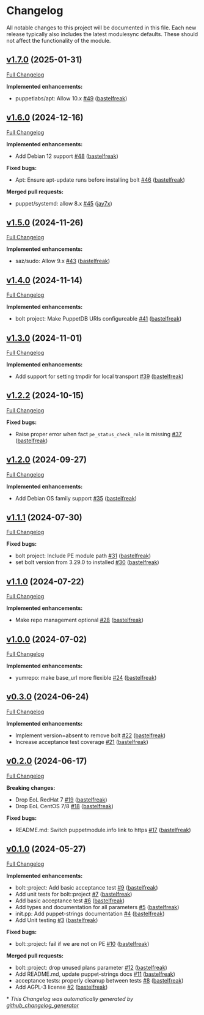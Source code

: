 # Changelog

All notable changes to this project will be documented in this file.
Each new release typically also includes the latest modulesync defaults.
These should not affect the functionality of the module.

## [v1.7.0](https://github.com/voxpupuli/puppet-bolt/tree/v1.7.0) (2025-01-31)

[Full Changelog](https://github.com/voxpupuli/puppet-bolt/compare/v1.6.0...v1.7.0)

**Implemented enhancements:**

- puppetlabs/apt: Allow 10.x [\#49](https://github.com/voxpupuli/puppet-bolt/pull/49) ([bastelfreak](https://github.com/bastelfreak))

## [v1.6.0](https://github.com/voxpupuli/puppet-bolt/tree/v1.6.0) (2024-12-16)

[Full Changelog](https://github.com/voxpupuli/puppet-bolt/compare/v1.5.0...v1.6.0)

**Implemented enhancements:**

- Add Debian 12 support [\#48](https://github.com/voxpupuli/puppet-bolt/pull/48) ([bastelfreak](https://github.com/bastelfreak))

**Fixed bugs:**

- Apt: Ensure apt-update runs before installing bolt [\#46](https://github.com/voxpupuli/puppet-bolt/pull/46) ([bastelfreak](https://github.com/bastelfreak))

**Merged pull requests:**

- puppet/systemd: allow 8.x [\#45](https://github.com/voxpupuli/puppet-bolt/pull/45) ([jay7x](https://github.com/jay7x))

## [v1.5.0](https://github.com/voxpupuli/puppet-bolt/tree/v1.5.0) (2024-11-26)

[Full Changelog](https://github.com/voxpupuli/puppet-bolt/compare/v1.4.0...v1.5.0)

**Implemented enhancements:**

- saz/sudo: Allow 9.x [\#43](https://github.com/voxpupuli/puppet-bolt/pull/43) ([bastelfreak](https://github.com/bastelfreak))

## [v1.4.0](https://github.com/voxpupuli/puppet-bolt/tree/v1.4.0) (2024-11-14)

[Full Changelog](https://github.com/voxpupuli/puppet-bolt/compare/v1.3.0...v1.4.0)

**Implemented enhancements:**

- bolt project: Make PuppetDB URIs configureable [\#41](https://github.com/voxpupuli/puppet-bolt/pull/41) ([bastelfreak](https://github.com/bastelfreak))

## [v1.3.0](https://github.com/voxpupuli/puppet-bolt/tree/v1.3.0) (2024-11-01)

[Full Changelog](https://github.com/voxpupuli/puppet-bolt/compare/v1.2.2...v1.3.0)

**Implemented enhancements:**

- Add support for setting tmpdir for local transport [\#39](https://github.com/voxpupuli/puppet-bolt/pull/39) ([bastelfreak](https://github.com/bastelfreak))

## [v1.2.2](https://github.com/voxpupuli/puppet-bolt/tree/v1.2.2) (2024-10-15)

[Full Changelog](https://github.com/voxpupuli/puppet-bolt/compare/v1.2.0...v1.2.2)

**Fixed bugs:**

- Raise proper error when fact `pe_status_check_role` is missing [\#37](https://github.com/voxpupuli/puppet-bolt/pull/37) ([bastelfreak](https://github.com/bastelfreak))

## [v1.2.0](https://github.com/voxpupuli/puppet-bolt/tree/v1.2.0) (2024-09-27)

[Full Changelog](https://github.com/voxpupuli/puppet-bolt/compare/v1.1.1...v1.2.0)

**Implemented enhancements:**

- Add Debian OS family support [\#35](https://github.com/voxpupuli/puppet-bolt/pull/35) ([bastelfreak](https://github.com/bastelfreak))

## [v1.1.1](https://github.com/voxpupuli/puppet-bolt/tree/v1.1.1) (2024-07-30)

[Full Changelog](https://github.com/voxpupuli/puppet-bolt/compare/v1.1.0...v1.1.1)

**Fixed bugs:**

- bolt project: Include PE module path [\#31](https://github.com/voxpupuli/puppet-bolt/pull/31) ([bastelfreak](https://github.com/bastelfreak))
- set bolt version from 3.29.0 to installed [\#30](https://github.com/voxpupuli/puppet-bolt/pull/30) ([bastelfreak](https://github.com/bastelfreak))

## [v1.1.0](https://github.com/voxpupuli/puppet-bolt/tree/v1.1.0) (2024-07-22)

[Full Changelog](https://github.com/voxpupuli/puppet-bolt/compare/v1.0.0...v1.1.0)

**Implemented enhancements:**

- Make repo management optional [\#28](https://github.com/voxpupuli/puppet-bolt/pull/28) ([bastelfreak](https://github.com/bastelfreak))

## [v1.0.0](https://github.com/voxpupuli/puppet-bolt/tree/v1.0.0) (2024-07-02)

[Full Changelog](https://github.com/voxpupuli/puppet-bolt/compare/v0.3.0...v1.0.0)

**Implemented enhancements:**

- yumrepo: make base\_url more flexible [\#24](https://github.com/voxpupuli/puppet-bolt/pull/24) ([bastelfreak](https://github.com/bastelfreak))

## [v0.3.0](https://github.com/voxpupuli/puppet-bolt/tree/v0.3.0) (2024-06-24)

[Full Changelog](https://github.com/voxpupuli/puppet-bolt/compare/v0.2.0...v0.3.0)

**Implemented enhancements:**

- Implement version=absent to remove bolt [\#22](https://github.com/voxpupuli/puppet-bolt/pull/22) ([bastelfreak](https://github.com/bastelfreak))
- Increase acceptance test coverage [\#21](https://github.com/voxpupuli/puppet-bolt/pull/21) ([bastelfreak](https://github.com/bastelfreak))

## [v0.2.0](https://github.com/voxpupuli/puppet-bolt/tree/v0.2.0) (2024-06-17)

[Full Changelog](https://github.com/voxpupuli/puppet-bolt/compare/v0.1.0...v0.2.0)

**Breaking changes:**

- Drop EoL RedHat 7 [\#19](https://github.com/voxpupuli/puppet-bolt/pull/19) ([bastelfreak](https://github.com/bastelfreak))
- Drop EoL CentOS 7/8 [\#18](https://github.com/voxpupuli/puppet-bolt/pull/18) ([bastelfreak](https://github.com/bastelfreak))

**Fixed bugs:**

- README.md: Switch puppetmodule.info link to https [\#17](https://github.com/voxpupuli/puppet-bolt/pull/17) ([bastelfreak](https://github.com/bastelfreak))

## [v0.1.0](https://github.com/voxpupuli/puppet-bolt/tree/v0.1.0) (2024-05-27)

[Full Changelog](https://github.com/voxpupuli/puppet-bolt/compare/4b4c88b6ad8eadab239d3a78f4931a80bd03aea2...v0.1.0)

**Implemented enhancements:**

- bolt::project: Add basic acceptance test [\#9](https://github.com/voxpupuli/puppet-bolt/pull/9) ([bastelfreak](https://github.com/bastelfreak))
- Add unit  tests for bolt::project [\#7](https://github.com/voxpupuli/puppet-bolt/pull/7) ([bastelfreak](https://github.com/bastelfreak))
- Add basic acceptance test [\#6](https://github.com/voxpupuli/puppet-bolt/pull/6) ([bastelfreak](https://github.com/bastelfreak))
- Add types and documentation for all parameters [\#5](https://github.com/voxpupuli/puppet-bolt/pull/5) ([bastelfreak](https://github.com/bastelfreak))
- init.pp: Add puppet-strings documentation [\#4](https://github.com/voxpupuli/puppet-bolt/pull/4) ([bastelfreak](https://github.com/bastelfreak))
- Add Unit testing [\#3](https://github.com/voxpupuli/puppet-bolt/pull/3) ([bastelfreak](https://github.com/bastelfreak))

**Fixed bugs:**

- bolt::project: fail if we are not on PE [\#10](https://github.com/voxpupuli/puppet-bolt/pull/10) ([bastelfreak](https://github.com/bastelfreak))

**Merged pull requests:**

- bolt::project: drop unused plans parameter [\#12](https://github.com/voxpupuli/puppet-bolt/pull/12) ([bastelfreak](https://github.com/bastelfreak))
- Add README.md, update puppet-strings docs [\#11](https://github.com/voxpupuli/puppet-bolt/pull/11) ([bastelfreak](https://github.com/bastelfreak))
- acceptance tests: properly cleanup between tests [\#8](https://github.com/voxpupuli/puppet-bolt/pull/8) ([bastelfreak](https://github.com/bastelfreak))
- Add AGPL-3 license [\#2](https://github.com/voxpupuli/puppet-bolt/pull/2) ([bastelfreak](https://github.com/bastelfreak))



\* *This Changelog was automatically generated by [github_changelog_generator](https://github.com/github-changelog-generator/github-changelog-generator)*
